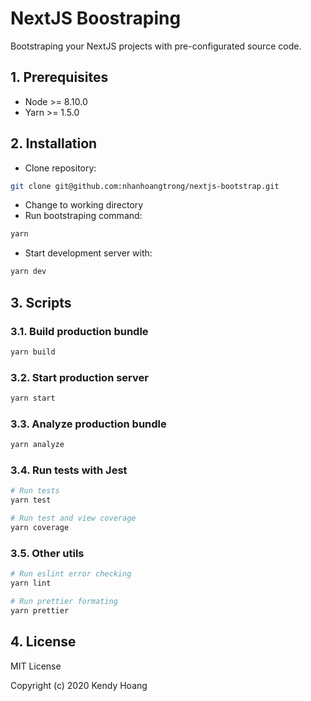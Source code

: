 # NextJS Boostraping

Bootstraping your NextJS projects with pre-configurated source code.

## 1. Prerequisites

- Node >= 8.10.0
- Yarn >= 1.5.0

## 2. Installation

- Clone repository:

```sh
git clone git@github.com:nhanhoangtrong/nextjs-bootstrap.git
```

- Change to working directory
- Run bootstraping command:

```sh
yarn
```

- Start development server with:

```sh
yarn dev
```

## 3. Scripts

### 3.1. Build production bundle

```sh
yarn build
```

### 3.2. Start production server

```sh
yarn start
```

### 3.3. Analyze production bundle

```sh
yarn analyze
```

### 3.4. Run tests with Jest

```sh
# Run tests
yarn test

# Run test and view coverage
yarn coverage
```

### 3.5. Other utils

```sh
# Run eslint error checking
yarn lint

# Run prettier formating
yarn prettier
```

## 4. License

MIT License

Copyright (c) 2020 Kendy Hoang
